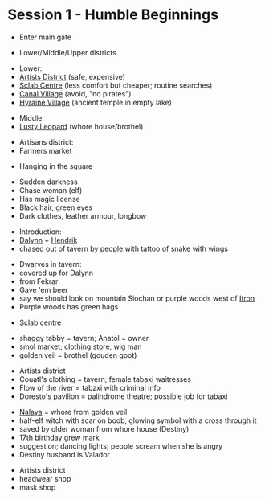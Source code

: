 # Session 1 - Humble Beginnings

- Enter main gate

+ Lower/Middle/Upper districts

- Lower:
- [Artists District](https://bookstack.hemels.me/books/Darninia/page/itron##bkmrk-artists-district%2C-th) (safe, expensive)
- [Sclab Centre](https://bookstack.hemels.me/books/Darninia/page/itron##bkmrk-sclab-centre%2C-poores) (less comfort but cheaper; routine searches)
- [Canal Village](https://bookstack.hemels.me/books/Darninia/page/itron##bkmrk-canal-village%2C-expen) (avoid, "no pirates")
- [Hyraine Village](https://bookstack.hemels.me/books/Darninia/page/itron##bkmrk-hyraine-village%2C-upc) (ancient temple in empty lake)

+ Middle:
+ [Lusty Leopard](https://bookstack.hemels.me/books/Darninia/page/itron#Middle%20Level) (whore house/brothel)

- Artisans district:
- Farmers market

+ Hanging in the square

- Sudden darkness
- Chase woman (elf)
- Has magic license
- Black hair, green eyes
- Dark clothes, leather armour, longbow

+ Introduction:
+ [Dalynn](https://bookstack.hemels.me/books/Darninia/page/dalynn-lathrana) + [Hendrik](https://bookstack.hemels.me/books/Darninia/page/eye-of-the-mountain)
+ chased out of tavern by people with tattoo of snake with wings

- Dwarves in tavern:
- covered up for Dalynn
- from Fekrar
- Gave 'em beer
- say we should look on mountain Siochan or purple woods west of [Itron](https://bookstack.hemels.me/books/Darninia/page/itron)
- Purple woods has green hags

+ Sclab centre

- shaggy tabby = tavern; Anatol = owner
- smol market; clothing store, wig man
- golden veil = brothel (gouden goot)

+ Artists district
+ Couatl's clothing = tavern; female tabaxi waitresses
+ Flow of the river = tabzxi with criminal info
+ Doresto's pavilion = palindrome theatre; possible job for tabaxi

- [Nalaya](https://bookstack.hemels.me/books/Darninia/page/nalaya) = whore from golden veil
- half-elf witch with scar on boob, glowing symbol with a cross through it
- saved by older woman from whore house (Destiny)
- 17th birthday grew mark
- suggestion; dancing lights; people scream when she is angry
- Destiny husband is Valador

+ Artists district
+ headwear shop
+ mask shop
